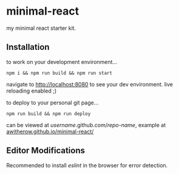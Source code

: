 # minimal-react
my minimal react starter kit.

## Installation

to work on your development environment...

```
npm i && npm run build && npm run start
```
navigate to [http://localhost:8080](localhost:8080) to see your dev environment. live reloading enabled ;)

to deploy to your personal git page...

```
npm run build && npm run deploy
```

can be viewed at *username*.github.com/*repo-name*, example at [awitherow.github.io/minimal-react/](http://awitherow.github.io/minimal-react/)


## Editor Modifications

Recommended to install *eslint* in the browser for error detection.

